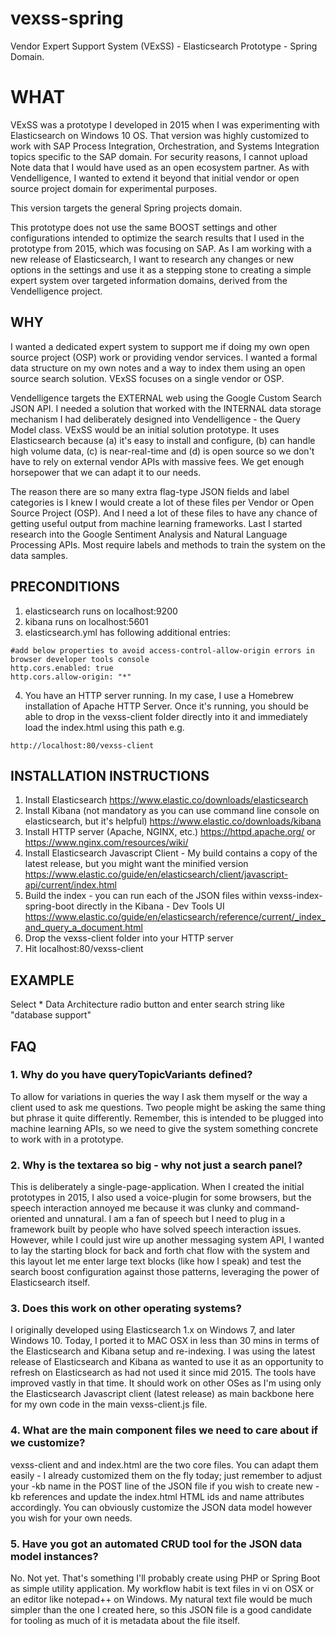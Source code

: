 # vexss-spring
Vendor Expert Support System (VExSS) - Elasticsearch Prototype - Spring Domain.

# WHAT
VExSS was a prototype I developed in 2015 when I was experimenting with Elasticsearch on Windows 10 OS. That version was highly customized to work with SAP Process Integration, Orchestration, and Systems Integration topics specific to the SAP domain. For security reasons, I cannot upload Note data that I would have used as an open ecosystem partner. As with Vendelligence, I wanted to extend it beyond that initial vendor or open source project domain for experimental purposes.

This version targets the general Spring projects domain.

This prototype does not use the same BOOST settings and other configurations intended to optimize the search results that I used in the
prototype from 2015, which was focusing on SAP. As I am working with a new release of Elasticsearch, I want to research any changes
or new options in the settings and use it as a stepping stone to creating a simple expert system
over targeted information domains, derived from the Vendelligence project.

## WHY
I wanted a dedicated expert system to support me if doing my own open source project (OSP) work or providing vendor services. I wanted a formal
data structure on my own notes and a way to index them using an open source search solution. VExSS focuses on a single vendor or OSP.

Vendelligence targets the EXTERNAL web using the Google Custom Search JSON API. I needed a solution that worked with the INTERNAL data
storage mechanism I had deliberately designed into Vendelligence - the Query Model class. VExSS would be an initial solution prototype.
It uses Elasticsearch because (a) it's easy to install and configure, (b) can handle high volume data, (c) is near-real-time and (d) is
open source so we don't have to rely on external vendor APIs with massive fees. We get enough horsepower that we can adapt it to our needs.

The reason there are so many extra flag-type JSON fields and label categories is I knew I would create a lot of these files per Vendor or Open Source Project (OSP). 
And I need a lot of these files to have any chance of getting useful output from machine learning frameworks. Last I started research into 
the Google Sentiment Analysis and Natural Language Processing APIs. Most require labels and methods to train the system on the data samples.

## PRECONDITIONS
1. elasticsearch runs on localhost:9200
2. kibana runs on localhost:5601
3. elasticsearch.yml has following additional entries:

```
#add below properties to avoid access-control-allow-origin errors in browser developer tools console
http.cors.enabled: true
http.cors.allow-origin: "*"
```
4. You have an HTTP server running. In my case, I use a Homebrew installation of Apache HTTP Server. Once it's running, you should
be able to drop in the vexss-client folder directly into it and immediately load the index.html using this path e.g.
```
http://localhost:80/vexss-client
```

## INSTALLATION INSTRUCTIONS
1. Install Elasticsearch
https://www.elastic.co/downloads/elasticsearch
2. Install Kibana (not mandatory as you can use command line console on elasticsearch, but it's helpful)
https://www.elastic.co/downloads/kibana
3. Install HTTP server (Apache, NGINX, etc.)
https://httpd.apache.org/
or
https://www.nginx.com/resources/wiki/
4. Install Elasticsearch Javascript Client - My build contains a copy of the latest release, but you might want the minified version
https://www.elastic.co/guide/en/elasticsearch/client/javascript-api/current/index.html
5. Build the index - you can run each of the JSON files within vexss-index-spring-boot directly in the Kibana - Dev Tools UI
https://www.elastic.co/guide/en/elasticsearch/reference/current/_index_and_query_a_document.html
6. Drop the vexss-client folder into your HTTP server
7. Hit localhost:80/vexss-client

## EXAMPLE
Select * Data Architecture radio button and enter search string like "database support"

## FAQ
### 1. Why do you have queryTopicVariants defined?
To allow for variations in queries the way I ask them myself or the way a client used to ask me questions. Two people might be asking the same thing but phrase it quite differently. Remember, this is intended to be plugged into machine learning APIs, so we need to give the system something concrete to work with in a prototype.

### 2. Why is the textarea so big - why not just a search panel?
This is deliberately a single-page-application. When I created the initial prototypes in 2015, I also used a voice-plugin for
some browsers, but the speech interaction annoyed me because it was clunky and command-oriented and unnatural. I am a fan of speech
but I need to plug in a framework built by people who have solved speech interaction issues. However, while
I could just wire up another messaging system API, I wanted to lay the starting block for back and forth chat flow with the system and
this layout let me enter large text blocks (like how I speak) and test the search boost configuration against those patterns, leveraging
the power of Elasticsearch itself.

### 3. Does this work on other operating systems?
I originally developed using Elasticsearch 1.x on Windows 7, and later Windows 10. Today, I ported it to MAC OSX in less than 30 mins in terms of the Elasticsearch and Kibana setup and re-indexing. I was using the latest release of Elasticsearch and Kibana as wanted to use it as an opportunity to refresh on Elasticsearch as had not used it since mid 2015. The tools have improved vastly in that time. It should work on other OSes as I'm using only the Elasticsearch Javascript client (latest release) as main backbone here for my own code in the main vexss-client.js file.

### 4. What are the main component files we need to care about if we customize?
vexss-client and and index.html are the two core files. You can adapt them easily - I already customized them on the fly today; just remember to adjust your -kb name in the POST line of the JSON file if you wish to create new -kb references and update the index.html HTML ids and name attributes accordingly. You can obviously customize the JSON data model however you wish for your own needs.

### 5. Have you got an automated CRUD tool for the JSON data model instances?
No. Not yet. That's something I'll probably create using PHP or Spring Boot as simple utility application. My workflow habit is text files in vi on OSX or an editor like notepad++ on Windows. My natural text file would be much simpler than the one I created here, so
this JSON file is a good candidate for tooling as much of it is metadata about the file itself.

